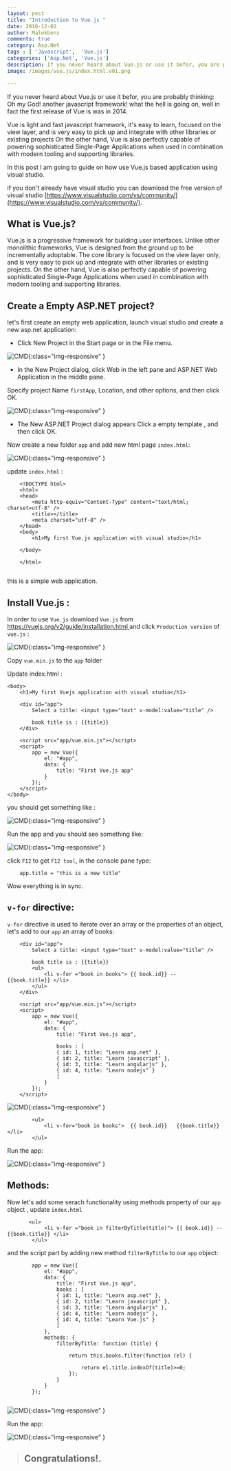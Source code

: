 ```yaml
---
layout: post
title: "Introduction to Vue.js "
date: 2016-12-02
author: Malekbenz
comments: true
category: Asp.Net
tags : [ 'Javascript',  'Vue.js']
categories: ['Asp.Net', 'Vue.js']
description: If you never heard about Vue.js or use it befor, you are probably thinking, Oh my God! another javascript framework! what the hell is going on, well in fact the first release of Vue is was in 2014.
image: /images/vue.js/index.html.v01.png

---
```


If you never heard about Vue.js or use it befor, you are probably thinking: Oh my God! another javascript framework! what the hell is going on, well in fact the first release of Vue is was in 2014. 

Vue is light and fast javascript framework, it's easy to learn, focused on the view layer, and is very easy to pick up and integrate with other libraries or existing projects  On the other hand, Vue is also perfectly capable of powering sophisticated Single-Page Applications when used in combination with modern tooling and supporting libraries.

In this post I am going to guide on how use Vue.js based application using visual studio.

if you don't already have visual studio you can download the free version of visual studio [https://www.visualstudio.com/vs/community/](https://www.visualstudio.com/vs/community/).

<script async src="//pagead2.googlesyndication.com/pagead/js/adsbygoogle.js"></script>
<!-- malekbenz.autobanner -->
<ins class="adsbygoogle"
     style="display:block"
     data-ad-client="ca-pub-5586778286582193"
     data-ad-slot="1751653660"
     data-ad-format="auto"></ins>
<script>
(adsbygoogle = window.adsbygoogle || []).push({});
</script>

## What is Vue.js? 

Vue.js is a progressive framework for building user interfaces. Unlike other monolithic frameworks, Vue is designed from the ground up to be incrementally adoptable. The core library is focused on the view layer only, and is very easy to pick up and integrate with other libraries or existing projects. On the other hand, Vue is also perfectly capable of powering sophisticated Single-Page Applications when used in combination with modern tooling and supporting libraries.


## Create a Empty ASP.NET project? 
let's first create an empty web application, launch visual studio and create a new asp.net application: 

- Click New Project in the Start page or in the File menu.

![CMD](/images/firstAngularApp/newAspApp.png){:class="img-responsive" }

- In the New Project dialog, click Web in the left pane and ASP.NET Web Application in the middle pane.

Specify project Name `firstApp`, Location, and other options, and then click OK.

![CMD](/images/firstAngularApp/EmptywebApp.png){:class="img-responsive" }

- The New ASP.NET Project dialog appears Click a empty template , and then click OK.

Now create a new folder `app` and add new html page `index.html`:  

![CMD](/images/firstAngularApp/AddHtmlPage.png){:class="img-responsive" }

update `index.html` : 

```
    <!DOCTYPE html>
    <html>
    <head>
        <meta http-equiv="Content-Type" content="text/html; charset=utf-8" />
        <title></title>
        <meta charset="utf-8" />
    </head>
    <body>
        <h1>My first Vue.js application with visual studio</h1>

    </body>

    </html>
  
```

this is a simple web application.

## Install Vue.js :

In order to use `Vue.js` download  `Vue.js` from [https://vuejs.org/v2/guide/installation.html ](https://vuejs.org/v2/guide/installation.html)  and click `Production version` of `vue.js` : 

![CMD](/images/vue.js/vuejs.download.png){:class="img-responsive" }

Copy `vue.min.js` to the `app` folder 

Update index.html : 

```
<body>
    <h1>My first Vuejs application with visual studio</h1>

    <div id="app">
        Select a title: <input type="text" v-model:value="title" />

        book title is : {{title}}
    </div>

    <script src="app/vue.min.js"></script>
    <script>
        app = new Vue({
            el: "#app",
            data: {
                title: "First Vue.js app"
            }
        });
    </script>
</body>

```
you should get something like : 

![CMD](/images/vue.js/index.html.v01.png){:class="img-responsive" }

Run the app and you should see something like: 

![CMD](/images/vue.js/index.html.v01.preview.png){:class="img-responsive" }

click `F12` to get `F12 tool`, in the console pane type:

```
    app.title = "this is a new title"

```
Wow everything is in sync.

## `v-for` directive: 

`v-for` directive is used to iterate over an array or the properties of an object, let's add to our `app` an array of books: 
  
```
    <div id="app">
        Select a title: <input type="text" v-model:value="title" />

        book title is : {{title}}
        <ul>
            <li v-for ="book in books"> {{ book.id}} --  {{book.title}} </li>
        </ul>
    </div>

    <script src="app/vue.min.js"></script>
    <script>
        app = new Vue({
            el: "#app",
            data: {
                title: "First Vue.js app",

                books : [
                { id: 1, title: "Learn asp.net" },
                { id: 2, title: "Learn javascript" },
                { id: 3, title: "Learn angularjs" },
                { id: 4, title: "Learn nodejs" }
                ]
            }
        });
    </script>

```

![CMD](/images/vue.js/index.html.v02.png){:class="img-responsive" }

```
        <ul>
            <li v-for="book in books">  {{ book.id}}   {{book.title}}</li>
        </ul>

```
Run the app: 

![CMD](/images/vue.js/index.html.v02.preview.png){:class="img-responsive" }

## Methods: 

Now let's add some serach functionality using methods property of our `app` object , update `index.html` 

```
       <ul>
            <li v-for ="book in filterByTitle(title)"> {{ book.id}} --  {{book.title}} </li>
        </ul>

```

and the script part by adding new method `filterByTitle` to our  `app` object:  

```
        app = new Vue({
            el: "#app",
            data: {
                title: "First Vue.js app",
                books : [
                { id: 1, title: "Learn asp.net" },
                { id: 2, title: "Learn javascript" },
                { id: 3, title: "Learn angularjs" },
                { id: 4, title: "Learn nodejs" },
                { id: 4, title: "Learn Vue.js" }
                ]
            },
            methods: {
                filterByTitle: function (title) {

                    return this.books.filter(function (el) {
                        
                        return el.title.indexOf(title)>=0;
                    });
                }
            }
        });
        
```


![CMD](/images/vue.js/index.html.v03.png){:class="img-responsive" }

Run the app: 

![CMD](/images/vue.js/index.html.v03.preview.png){:class="img-responsive" }



>
> ## Congratulations!.
>